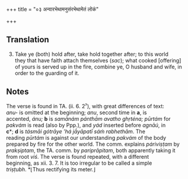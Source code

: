 +++
title = "०३ अन्वारभेथामनुसंरभेथामेतं लोकं"

+++
## Translation
3. Take ye (both) hold after, take hold together after; to this world  
they that have faith attach themselves (*sac*); what cooked \[offering\]  
of yours is served up in the fire, combine ye, O husband and wife, in  
order to the guarding of it.

## Notes
The verse is found in TA. (ii. 6. 2⁷), with great differences of text:  
*anu-* is omitted at the beginning; *anu*, second time in **a**, is  
accented, *ánu;* **b** is *samānám pánthām avatho ghṛténa; pūrtám* for  
*pakvám* is read (also by Ppp.), and *yád* inserted before *agnāú*, in  
**c**\*; **d** is *tásmāi gótrāye ’há jā́yāpatī sáṁ rabhethām*. The  
reading *pūrtám* is against our understanding *pakvám* of the body  
prepared by fire for the other world. The comm. explains *páriviṣṭam* by  
*prakṣiptam*, the TA. comm. by *pariprāpitam*, both apparently taking it  
from root *viś*. The verse is found repeated, with a different  
beginning, as xii. 3. 7. It is too irregular to be called a simple  
*triṣṭubh*. \*⌊Thus rectifying its meter.⌋
